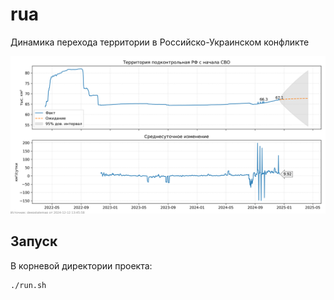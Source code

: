 # rua

Динамика перехода территории в Российско-Украинском конфликте

[![img](img/area.png)](img/area.png)

## Запуск

В корневой директории проекта:

```sh
./run.sh
```

